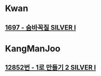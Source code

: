 
# Kwan
## [1697 - 숨바꼭질 SILVER I](https://www.acmicpc.net/problem/1697)

# KangManJoo
## [12852번 - 1로 만들기 2 SILVER I](https://www.acmicpc.net/problem/12852)

